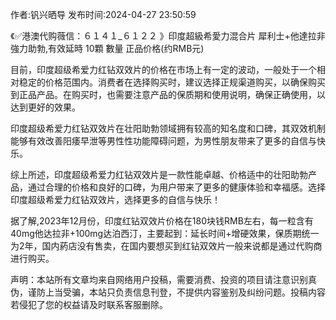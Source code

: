 <p>作者:钒兴晒导 发布时间:2024-04-27 23:50:59</p>
<p>《✅港澳代购薇信：６１４１_６１２２ 》印度超級希愛力混合片 犀利士+他達拉非 強力助勃,有效延時 10顆 數量 正品价格(约RMB元) </p>
									<p>目前，印度超级希爱力红钻双效片的价格在市场上有一定的波动，一般处于一个相对稳定的价格范围内。消费者在选择购买时，建议选择正规渠道购买，以确保购买到正品产品。在购买时，也需要注意产品的保质期和使用说明，确保正确使用，以达到更好的效果。</p><p></p><p>印度超级希爱力红钻双效片在壮阳助勃领域拥有较高的知名度和口碑，其双效机制能够有效改善阳痿早泄等男性性功能障碍问题，为男性朋友带来了更多的自信与快乐。</p><p></p><p>综上所述，印度超级希爱力红钻双效片是一款性能卓越、价格适中的壮阳助勃产品，通过合理的价格和良好的口碑，为用户带来了更多的健康体验和幸福感。选择印度超级希爱力红钻双效片，选择更多的自信与快乐！</p><p></p><p>据了解,2023年12月份，印度红钻双效片价格在180块钱RMB左右，每一粒含有40mg他达拉非+100mg达泊西汀，主要起到：延长时间+增硬效果，保质期统一为2年，国内葯店没有售卖，在国内要想买到红钻双效片一般来说都是通过代购商进行购买。</p><p></p>				声明：本站所有文章均来自网络用户投稿，需要消费、投资的项目请注意识别真伪，谨防上当受骗，本站只负责信息刊登，不提供内容鉴别及纠纷问题。投稿内容若侵犯了您的权益请及时联系客服删除。				
